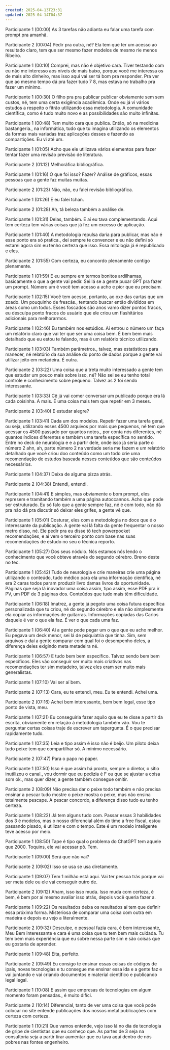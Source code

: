 ```yaml
---
created: 2025-04-13T23:31
updated: 2025-04-14T04:37
---
```

Participante 1 (00:00)
As 3 tarefas não adianta eu falar uma tarefa com prompt pra amanhã. 

Participante 2 (00:04)
Pedir pra outra, né? Ela tem que ter um acesso ao resultado claro, tem que ser mesmo fazer modelos de mesmo rie menos Ribeiro. 

Participante 1 (00:10)
Comprei, mas não é objetivo cara. Tiver testando com eu não me interesso aos níveis de mais baixo, porque você me interessa os de mais alto dinheiro, mas isso aqui vai ser tá bom pra responder. Pra ver que ao mesmo tempo dá pra fazer tudo 7 8, mas estava no trabalho pra fazer um mínimo. 

Participante 1 (00:30)
O filho pra pra publicar publicar obviamente sem sem custos, né, tem uma certa exigência acadêmica. Onde eu já vi vários estudos a respeito o fitrão utilizando essa metodologia. A comunidade científica, como é tudo muito novo e as possibilidades são muito infinitas. 

Participante 1 (00:48)
Tem muito cara que publica. Então, só na medicina bastangeria., na informática, tudo que tu imagina utilizando os elementos da formas mais variadas traz aplicações desses e fazendo as compartições. Eu vi até um. 

Participante 1 (01:05)
Acho que ele utilizava vários elementos para fazer tentar fazer uma revisão previsão de literatura. 

Participante 2 (01:12)
Melhoráfica bibliográfica. 

Participante 1 (01:16)
O que foi isso? Fazer? Análise de gráficos, essas pessoas que a gente faz muitas muitas. 

Participante 2 (01:23)
Não, não, eu falei revisão bibliográfica. 

Participante 1 (01:26)
E eu falei tchan. 

Participante 2 (01:28)
Ah, tá beleza também a análise de. 

Participante 1 (01:31)
Delas, também. E aí eu tava complementando. Aqui tem certeza tem várias coisas que já fez um excesso de aplicação. 

Participante 1 (01:40)
A metodologia repulsa daria para publicar, mas não é esse ponto era só pratica., dei sempre te convencer e eu não defini só estarei agora sim eu tenho certeza que isso. Essa mitologia já é republicado e eles. 

Participante 2 (01:55)
Com certeza, eu concordo plenamente contigo plenamente. 

Participante 1 (01:59)
E eu sempre em termos bonitos ardilhamas, basicamente o que a gente vai pedir. Sei lá se a gente puxar GPT pra fazer um prompt. Número um é você tem acesso a acho e pior que eu precisam. 

Participante 1 (02:15)
Você tem acesso, portanto, ao oxe das cartas que um zoado. Um pouquinho de frescás., tentando buscar então divididos em áreas como um todos. Esses foscados são anos vamo dizer pontos fracos, eu desculpa ponto fracos do usuário que ele criou um flashitários adicionais para melhorarmos. 

Participante 1 (02:46)
Eu também nos estúdios. Aí entrou o número um faça um relatório claro que vai ter que ser uma coisa bem. É bem bem mais detalhado que eu estou te falando, mas é um relatório técnico utilizando. 

Participante 1 (03:03)
Também parâmetros., talvez, mas estatísticos para manecer, né relatório da sua análise do ponto de dados porque a gente vai utilizar jeito em metadeira. É outra. 

Participante 2 (03:22)
Uma coisa que a treta muito interessado a gente tem que estudar um pouco mais sobre isso, né? Não sei se eu tenho total controle e conhecimento sobre pequeno. Talvez as 2 foi sendo interessante. 

Participante 1 (03:33)
Cê já vai comer conversar um publicado porque era lá cada coisinha. A mais. É uma coisa mais tem que repetir em 3 meses. 

Participante 2 (03:40)
E estudar alegre? 

Participante 1 (03:41)
Cada um dos modelos. Repetir fazer uma tarefa geral, ou seja, utilizando esses 4500 arquivos por mais que pequenos, né tem que acessar os 4500 passado por quantos notos., por conta nós diferentes, né quantos índices diferentes e também uma tarefa específica no sentido. Entre no deck de neurologia e e a partir dele, onde isso já seria parte o número 2 ahn, ah, parte número 2 na verdade seria me fazem e um relatório detalhado que você criou doo conteúdo como um todo crie uma recomendação de estudos baseada nesses conteúdos que são conteúdos necessários. 

Participante 1 (04:37)
Deixa de alguma pizza atrás. 

Participante 2 (04:38)
Entendi, entendi. 

Participante 1 (04:41)
E simples, mas obviamente o bom prompt, eles represem e tramitando também a uma página autoccannos. Acho que pode ser estruturado. Eu só falo que a gente sempre faz, né é com todo, não dá pra não dá pra discutir só deixar eles grifes, a gente vê que. 

Participante 1 (05:01)
Costurar, eles com a metodologia no doce que é o interessante da publicação. A gente vai lá falta da gente frequentar o nosso metro disso, né. Ele pedir pra eu disse tô tech powerpocket recomendações, e aí vem o terceiro ponto com base nas suas recomendações de estudo no seu o técnica reporto. 

Participante 1 (05:27)
Dos seus nódulo. Nós estamos nós lendo o conhecimento que você obteve através do segundo cérebro. Breno deste no tec. 

Participante 1 (05:42)
Tudo de neurologia e crie maneiras crie uma página utilizando o conteúdo, tudo médico para ela uma informação científica, né era 2 caras todos param produzir livro damas livros da oportunidade. Páginas que seja lá inovador uma coisa assim, tipo assim, esse PDF pra ir PV, um PDF de 3 páginas dos. Conteúdos que tudo mais têm dificuldade. 

Participante 1 (06:18)
Imatrez, a gente já pegoto uma coisa futura específica personalizada que tu criou, né do segundo cérebro e ela não simplesmente ela copiar as informações de guitarras. Informações copiadas das Carlos daquele é ver o que ela faz. É ver o que cada uma faz. 

Participante 1 (06:40)
Aí a gente pode pegar um o que que eu acho melhor. Eu pegava um deck menor, sei lá de psiquiatria que tinha. Sim, sem arquivos e daí a gente comparar com qual foi o desempenho deles, a diferença deles exigindo meta metadeira né. 

Participante 1 (06:57)
E tudo bem bem específico. Talvez sendo bem bem específicos. Eles vão conseguir ser muito mais criativos nas recomendações ter sim metadeiro, talvez eles eram ser muito mais generalistas. 

Participante 1 (07:10)
Vai ser aí bem. 

Participante 2 (07:13)
Cara, eu te entendi, meu. Eu te entendi. Achei uma. 

Participante 2 (07:16)
Achei bem interessante, bem bem legal, esse tipo ponto de vista, meu. 

Participante 1 (07:21)
Eu conseguiria fazer aquilo que eu te disse a partir da escrita, obviamente em relação à metodologia também vão. Vou te perguntar certas coisas traje de escrever um tapergunta. É o que precisar rapidamente tudo. 

Participante 1 (07:35)
Leia e tipo assim é isso não é beijo. Um piloto deixa tudo peixe tem que compartilhar só. A mínimo necessário. 

Participante 2 (07:47)
Para o papo no paper. 

Participante 1 (07:50)
Isso é que assim há pronto, sempre o diretor, o sítio inutilizou o canal., vou dormir que eu pedizia é F ou que se ajustar a coisa som ok., mas quer dizer, a gente também consegue omitir. 

Participante 2 (08:09)
Não precisa dar o peixe todo também e não precisa ensinar a pescar tudo mostre o peixe mostra o peixe, mas não ensina totalmente pescape. A pescar concordo, a diferença disso tudo eu tenho certeza. 

Participante 1 (08:22)
Já tem alguns tudo com. Passar essas 3 habilidades dos 3 é modelos, mas o nosso diferencial além do time a free fiscal, estou passando pisado, é utilizar e com o tempo. Este é um modelo inteligente teve acesso por meio. 

Participante 1 (08:50)
Tape é tipo qual o problema do ChatGPT tem aquele que 2000. Toquins, ele vai acessar pô. Tem. 

Participante 1 (09:00)
Será que não vai? 

Participante 2 (09:02)
Isso se usa se usa diretamente. 

Participante 1 (09:07)
Tem 1 milhão está aqui. Vai ter pessoa trás porque vai ser meta dele ou ele vai conseguir outro de. 

Participante 2 (09:12)
Aham, isso isso muda. Isso muda com certeza, é bem, é bem por aí mesmo avaliar isso atrás, depois você queria fazer a. 

Participante 1 (09:22)
Os resultados deixa os resultados aí tem que definir essa próxima forma. Misteriosa de comparar uma coisa com outra em madeira e depois eu vejo a literalmente. 

Participante 2 (09:32)
Desculpe, o pessoal fazia cara, é bem interessante, Meu Bem interessante e cara é uma coisa que tu tem bem mais cuidada. Tu tem bem mais experiência que eu sobre nessa parte sim e são coisas que eu gostaria de aprender. 

Participante 1 (09:48)
Eita, perfeito. 

Participante 2 (09:49)
Eu consigo te ensinar essas coisas de códigos de ipais, novas tecnologias e tu consegue me ensinar essa ida e a gente faz e vai juntando e vai criando documentos e material científico e publicando legal legal. 

Participante 1 (10:08)
E assim que empresas de tecnologias em algum momento foram pensadas., é muito difíci. 

Participante 2 (10:14)
Diferencial, tanto de ver uma coisa que você pode colocar no site entende publicações dos nossos metal publicações com certeza com certeza. 

Participante 1 (10:21)
Que vamos entende, vejo isso lá no dia de tecnologia de gripe de cientistas que eu conheço que. As partes de 3 seja na consultoria seja a partir tirar aumentar que eu tava aqui dentro de nós pobres nas fontes engenheiro. 
